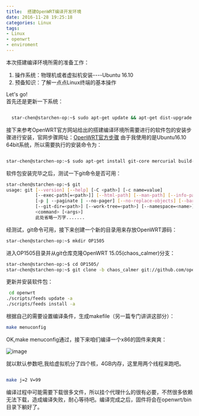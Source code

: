 ```yaml
---
title:  搭建OpenWRT编译开发环境 
date: 2016-11-28 19:25:18
categories: Linux
tags:
- Linux
- openwrt
- enviroment
---
```

本次搭建编译环境所需的准备工作：
1. 操作系统：物理机或者虚拟机安装----Ubuntu 16.10
2. 预备知识：了解一点点Linux终端的基本操作

Let's go!  
首先还是更新一下系统：

``` bash

  star-chen@starchen-op:~$ sudo apt-get update && apt-get dist-upgrade 

```
接下来参考OpenWRT官方网站给出的搭建编译环境所需要进行的软件包的安装步骤进行安装，官网步骤网址：[OpenWRT官方步骤](https://wiki.openwrt.org/doc/howto/buildroot.exigence)
由于我使用的是Ubuntu16.10 64bit系统，所以需要执行的安装命令为：
``` bash

star-chen@starchen-op:~$ sudo apt-get install git-core mercurial build-essential subversion libncurses5-dev zlib1g-dev gawk gcc-multilib flex git-core gettext libssl-dev

```
软件包安装完毕之后，测试一下git命令是否可用：
``` bash
star-chen@starchen-op:~$ git
usage: git [--version] [--help] [-C <path>] [-c name=value]
           [--exec-path[=<path>]] [--html-path] [--man-path] [--info-path]
           [-p | --paginate | --no-pager] [--no-replace-objects] [--bare]
           [--git-dir=<path>] [--work-tree=<path>] [--namespace=<name>]
           <command> [<args>]
           此处省略一万字.......

```

经测试，git命令可用，接下来创建一个新的目录用来存放OpenWRT源码：
``` bash
star-chen@starchen-op:~$ mkdir OP1505

```
进入OP1505目录并从git仓库克隆OpenWRT 15.05(chaos_calmer)分支：
``` bash
star-chen@starchen-op:~$ cd OP1505/
star-chen@starchen-op:~$ git clone -b chaos_calmer git://github.com/openwrt/openwrt.git

```
更新并安装软件包：
``` bash
 cd openwrt
./scripts/feeds update -a
./scripts/feeds install -a

```
根据自己的需要设置编译条件，生成makefile（另一篇专门讲讲这部分）：
``` bash
make menuconfig

```
OK,make menuconfig通过，接下来咱们编译一个x86的固件来爽爽：

![image](/blogimg/op-makemenu.png)

就以默认参数吧,我给虚拟机分了四个核，4GB内存，这里用两个线程来跑吧。
``` bash

make j=2 V=99

```
编译过程中可能需要下载很多文件，所以挂个代理什么的很有必要，不然很多依赖无法下载，造成编译失败，耐心等待吧。编译完成之后，固件将会在openwrt/bin目录下躺好了。